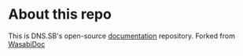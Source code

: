 # About this repo

This is DNS.SB's open-source [documentation](https://dns.sb/) repository. Forked from [WasabiDoc](https://github.com/zkSNACKs/WasabiDoc)